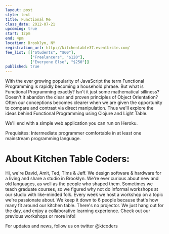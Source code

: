 ```yaml
---
layout: post
style: text
title: Functional Me
class_date: 2012-07-21
upcoming: true
start: 12pm
end: 4pm
location: Brooklyn, NY
registration_url: http://kitchentable37.eventbrite.com/
fee_list: [["Students", "$60"],
           ["Freelancers", "$120"],
           ["Everyone Else", "$250"]]
published: true
---
```

With the ever growing popularity of JavaScript the term Functional
Programming is rapidly becoming a household phrase. But what is
Functional Programming exactly? Isn't it just some mathematical
silliness? Doesn't it abandon the clear and proven principles of
Object Orientation?  Often our conceptions becomes clearer when we are
given the opportunity to compare and contrast via direct
manipulation. Thus we'll explore the ideas behind Functional
Programming using Clojure and Light Table.

We'll end with a simple web application you can run on Heroku.

Prequisites: Intermediate programmer comfortable in at least one mainstream programming language.

 
# About Kitchen Table Coders: 
 
Hi, we're David, Amit, Ted, Tims & Jeff. We design software & hardware for a living and share a studio in Brooklyn. We're ever curious about new and old languages, as well as the people who shaped them. Sometimes we teach graduate courses, so we figured why not do informal workshops at our studio with like-minded folk.
Every week we host a workshop on a topic we're passionate about. We keep it down to 6 people because that's how many fit around our kitchen table. There's no projector. We just hang out for the day, and enjoy a collaborative learning experience.
Check out our previous workshops or more info!
 
 
For updates and news, follow us on twitter @ktcoders
